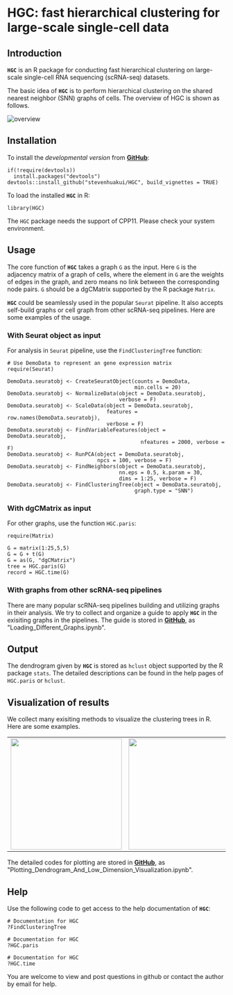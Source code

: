 # HGC: fast hierarchical clustering for large-scale single-cell data 


## Introduction

**`HGC`** is an R package for conducting fast hierarchical clustering on large-scale single-cell RNA sequencing (scRNA-seq) datasets.

The basic idea of **`HGC`** is to perform hierarchical clustering on the shared nearest neighbor (SNN) graphs of cells. The overview of HGC is shown as follows.

![overview](https://github.com/stevenhuakui/HGC/blob/master/figures/overview2.png)

[//]: #  (## Citation)

[//]: #  (If you use **`HGC`** in published research, please cite:)


## Installation

To install the *developmental version* from [**GitHub**](https://github.com/stevenhuakui/HGC/):

```{r Installation from GitHub, eval = FALSE}
if(!require(devtools))
  install.packages("devtools")
devtools::install_github("stevenhuakui/HGC", build_vignettes = TRUE)
```

To load the installed **`HGC`** in R:

```{r Load HGC, eval = FALSE}
library(HGC)
```

The `HGC` package needs the support of CPP11. Please check your system environment.





## Usage

The core function of **`HGC`** takes a graph `G` as the input. Here `G` is the adjacency matrix of a graph of cells, where the element in `G` are the weights of edges in the graph, and zero means no link between the corresponding node pairs. `G` should be a dgCMatrix supported by the R package `Matrix`.

**`HGC`** could be seamlessly used in the popular `Seurat` pipeline. It also accepts self-build graphs or cell graph from other scRNA-seq pipelines. Here are some examples of the usage.

### With Seurat object as input

For analysis in `Seurat` pipeline, use the `FindClusteringTree` function:

```{r demo2, eval = FALSE}
# Use DemoData to represent an gene expression matrix
require(Seurat)

DemoData.seuratobj <- CreateSeuratObject(counts = DemoData,
                                         min.cells = 20)
DemoData.seuratobj <- NormalizeData(object = DemoData.seuratobj,
                                    verbose = F)
DemoData.seuratobj <- ScaleData(object = DemoData.seuratobj,
                                features = row.names(DemoData.seuratobj),
                                verbose = F)
DemoData.seuratobj <- FindVariableFeatures(object = DemoData.seuratobj,
                                           nfeatures = 2000, verbose = F)
DemoData.seuratobj <- RunPCA(object = DemoData.seuratobj,
                             npcs = 100, verbose = F)
DemoData.seuratobj <- FindNeighbors(object = DemoData.seuratobj,
                                    nn.eps = 0.5, k.param = 30,
                                    dims = 1:25, verbose = F)
DemoData.seuratobj <- FindClusteringTree(object = DemoData.seuratobj,
                                         graph.type = "SNN")
```

### With dgCMatrix as input

For other graphs, use the function `HGC.paris`:

```{r demo1, eval = FALSE}
require(Matrix)

G = matrix(1:25,5,5)
G = G + t(G)
G = as(G, "dgCMatrix")
tree = HGC.paris(G)
record = HGC.time(G)
```



### With graphs from other scRNA-seq pipelines

There are many popular scRNA-seq pipelines building and utilizing graphs in their analysis. We try to collect and organize a guide to apply **`HGC`** in the exisiting graphs in the pipelines. The guide is stored in [**GitHub**](https://github.com/stevenhuakui/HGC/tree/master/HGC_plotting_guide), as "Loading_Different_Graphs.ipynb".


## Output

The dendrogram given by **`HGC`** is stored as `hclust` object supported by the R package `stats`. The detailed descriptions can be found in the help pages of `HGC.paris` or `hclust`.


## Visualization of results

We collect many exisiting methods to visualize the clustering trees in R. Here are some examples.

<table><tr>
    <td><img src="https://github.com/stevenhuakui/HGC/blob/master/figures/fig1.png" width="256"/>
    <td><img src="https://github.com/stevenhuakui/HGC/blob/master/figures/fig2.png" width="256"/>
    <td><img src="https://github.com/stevenhuakui/HGC/blob/master/figures/fig3.png" width="256"/>
</tr></table>

The detailed codes for plotting are stored in [**GitHub**](https://github.com/stevenhuakui/HGC/tree/master/HGC_plotting_guide), as "Plotting_Dendrogram_And_Low_Dimension_Visualization.ipynb".


## Help

Use the following code to get access to the help documentation of **`HGC`**:

```{r help3, eval = FALSE}
# Documentation for HGC
?FindClusteringTree
```

```{r help1, eval = FALSE}
# Documentation for HGC
?HGC.paris
```

```{r help2, eval = FALSE}
# Documentation for HGC
?HGC.time
```

You are welcome to view and post questions in github or contact the author by email for help.
